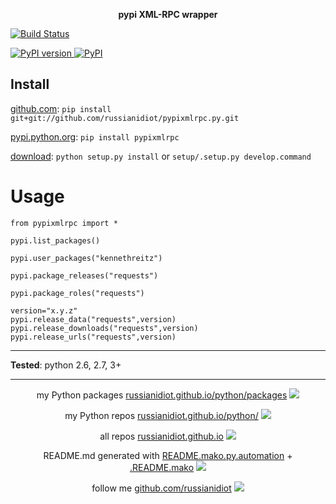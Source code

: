 <p align="center">
	<b>pypi XML-RPC wrapper</b>
</p>

<p>
	<a href="https://travis-ci.org/russianidiot/pypixmlrpc.py" class="reference external">
		<img src="https://travis-ci.org/russianidiot/pypixmlrpc.py.svg?branch=master" alt="Build Status">
	</a>
	<!--
	<a href="https://codecov.io/github/russianidiot/pypixmlrpc.py/">
		<img src="https://img.shields.io/codecov/c/github/russianidiot/pypixmlrpc.py.svg" alt="Codecov">
	</a>
	-->
</p>
<p>
	<a href="http://badge.fury.io/py/pypixmlrpc" class="reference external">
		<img src="https://badge.fury.io/py/pypixmlrpc.svg" alt="PyPI version">
	</a>
	<a href="https://pypi.python.org/pypi/pypixmlrpc">
		<img src="https://img.shields.io/pypi/pyversions/pypixmlrpc.svg" alt="PyPI">
	</a>

</p>

	
Install
-------

[github.com](http://github.com/russianidiot/pypixmlrpc.py):
`pip install git+git://github.com/russianidiot/pypixmlrpc.py.git`

[pypi.python.org](https://pypi.python.org): `pip install pypixmlrpc`

[download](https://github.com/russianidiot/pypixmlrpc.py/archive/master.zip): `python setup.py install` or `setup/.setup.py develop.command` 

	

	

Usage 
=====
```
from pypixmlrpc import *

pypi.list_packages()

pypi.user_packages("kennethreitz")

pypi.package_releases("requests")

pypi.package_roles("requests")

version="x.y.z"
pypi.release_data("requests",version)
pypi.release_downloads("requests",version)
pypi.release_urls("requests",version)
```

---

**Tested**: python 2.6, 2.7, 3+

---

<p align="center">
my Python packages 
<a href="http://russianidiot.github.io/python/packages">russianidiot.github.io/python/packages</a> <img src="http://russianidiot.github.io/images/python/16.png" />
</p>
<p align="center">
my Python repos <a href="http://russianidiot.github.io/python/">russianidiot.github.io/python/</a>
<img src="http://russianidiot.github.io/images/python/16.png" />
</p>

<p align="center">
	all repos <a href="http://russianidiot.github.io/">russianidiot.github.io</a> <img src="http://russianidiot.github.io/images/star/16.png" />
</p>

<p align="center">
	README.md generated with <a href="https://github.com/russianidiot/README.mako.py.automation">README.mako.py.automation</a> + <a href="https://github.com/russianidiot/.README.mako">.README.mako</a> 
<img src="http://russianidiot.github.io/images/book/16.png">
</p>

<p align="center">
	follow me <a href="http://github.com/russianidiot">github.com/russianidiot</a>
<img src="http://russianidiot.github.io/images/github/16.png" />
</p>